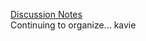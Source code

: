 [Discussion Notes](https://www.notion.so/week-4-class-discusstion-ae284070ac86431da74f15e76ad6ebeb) <br>
Continuing to organize...
kavie
